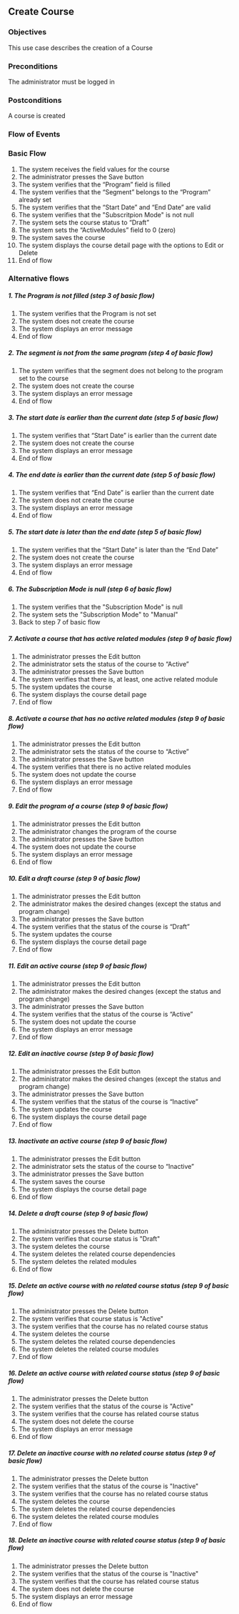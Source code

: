 ## Create Course
 
### Objectives 
This use case describes the creation of a Course
 
### Preconditions
The administrator must be logged in
 
### Postconditions
A course is created
 
### Flow of Events
 
### Basic Flow
 
   1. The system receives the field values for the course
   2. The administrator presses the Save button
   3. The system verifies that the “Program” field is filled
   4. The system verifies that the “Segment” belongs to the “Program” already set
   5. The system verifies that the “Start Date” and “End Date” are valid
   6. The system verifies that the "Subscritpion Mode" is not null
   7. The system sets the course status to “Draft”
   8. The system sets the “ActiveModules” field to 0 (zero)
   9. The system saves the course
   10. The system displays the course detail page with the options to Edit or Delete
   11. End of flow
 
### Alternative flows
 
##### 1. The Program is not filled (step 3 of basic flow)
   1. The system verifies that the Program is not set
   2. The system does not create the course
   3. The system displays an error message
   4. End of flow
 
##### 2. The segment is not from the same program (step 4 of basic flow)
   1. The system verifies that the segment does not belong to the program set to the course
   2. The system does not create the course
   3. The system displays an error message
   4. End of flow
   
##### 3. The start date is earlier than the current date (step 5 of basic flow)
   1. The system verifies that “Start Date” is earlier than the current date
   2. The system does not create the course
   3. The system displays an error message
   4. End of flow
 
##### 4. The end date is earlier than the current date (step 5 of basic flow)
   1. The system verifies that “End Date” is earlier than the current date
   2. The system does not create the course
   3. The system displays an error message
   4. End of flow
 
##### 5. The start date is later than the end date (step 5 of basic flow)
   1. The system verifies that the “Start Date” is later than the “End Date”
   2. The system does not create the course
   3. The system displays an error message
   4. End of flow
   
##### 6. The Subscription Mode is null (step 6 of basic flow)
   1. The system verifies that the "Subscription Mode" is null
   2. The system sets the "Subscription Mode" to "Manual"
   3. Back to step 7 of basic flow

##### 7. Activate a course that has active related modules (step 9 of basic flow)
   1. The administrator presses the Edit button
   2. The administrator sets the status of the course to “Active”
   3. The administrator presses the Save button
   4. The system verifies that there is, at least, one active related module
   5. The system updates the course
   6. The system displays the course detail page
   7. End of flow
 
##### 8. Activate a course that has no active related modules (step 9 of basic flow)
   1. The administrator presses the Edit button
   2. The administrator sets the status of the course to “Active”
   3. The administrator presses the Save button
   4. The system verifies that there is no active related modules
   5. The system does not update the course
   6. The system displays an error message 
   7. End of flow
   
##### 9. Edit the program of a course (step 9 of basic flow)
   1. The administrator presses the Edit button
   2. The administrator changes the program of the course
   3. The administrator presses the Save button
   4. The system does not update the course
   5. The system displays an error message
   6. End of flow
 
##### 10. Edit a draft course (step 9 of basic flow)
   1. The administrator presses the Edit button
   2. The administrator makes the desired changes (except the status and program change)
   3. The administrator presses the Save button
   4. The system verifies that the status of the course is “Draft”
   5. The system updates the course
   6. The system displays the course detail page
   7. End of flow
 
##### 11. Edit an active course (step 9 of basic flow)
   1. The administrator presses the Edit button
   2. The administrator makes the desired changes (except the status and program change)
   3. The administrator presses the Save button
   4. The system verifies that the status of the course is “Active”
   5. The system does not update the course
   6. The system displays an error message
   7. End of flow
   
##### 12. Edit an inactive course (step 9 of basic flow)
   1. The administrator presses the Edit button
   2. The administrator makes the desired changes (except the status and program change)
   3. The administrator presses the Save button
   4. The system verifies that the status of the course is “Inactive”
   5. The system updates the course
   6. The system displays the course detail page
   7. End of flow
 
 ##### 13. Inactivate an active course (step 9 of basic flow)
   1. The administrator presses the Edit button
   2. The administrator sets the status of the course to “Inactive” 
   3. The administrator presses the Save button
   4. The system saves the course
   5. The system displays the course detail page
   6. End of flow
   
##### 14. Delete a draft course (step 9 of basic flow)
   1. The administrator presses the Delete button
   2. The system verifies that course status is "Draft"
   3. The system deletes the course
   4. The system deletes the related course dependencies
   5. The system deletes the related modules
   6. End of flow
 
##### 15. Delete an active course with no related course status (step 9 of basic flow)
   1. The administrator presses the Delete button
   2. The system verifies that course status is "Active"
   3. The system verifies that the course has no related course status
   4. The system deletes the course
   5. The system deletes the related course dependencies
   6. The system deletes the related course modules
   7. End of flow
 
##### 16. Delete an active course with related course status (step 9 of basic flow)
   1. The administrator presses the Delete button
   2. The system verifies that the status of the course is "Active"
   3. The system verifies that the course has related course status
   4. The system does not delete the course
   5. The system displays an error message
   6. End of flow

##### 17. Delete an inactive course with no related course status (step 9 of basic flow)
   1. The administrator presses the Delete button
   2. The system verifies that the status of the course is "Inactive"
   3. The system verifies that the course has no related course status
   4. The system deletes the course
   5. The system deletes the related course dependencies
   6. The system deletes the related course modules
   7. End of flow
   
##### 18. Delete an inactive course with related course status (step 9 of basic flow)
   1. The administrator presses the Delete button
   2. The system verifies that the status of the course is "Inactive"
   3. The system verifies that the course has related course status
   4. The system does not delete the course
   5. The system displays an error message
   6. End of flow
